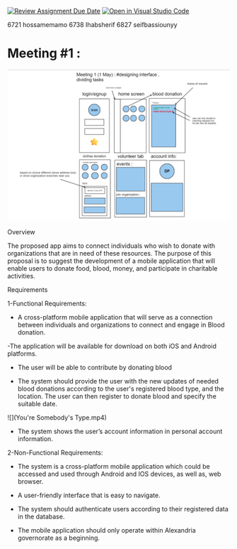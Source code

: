 [![Review Assignment Due Date](https://classroom.github.com/assets/deadline-readme-button-24ddc0f5d75046c5622901739e7c5dd533143b0c8e959d652212380cedb1ea36.svg)](https://classroom.github.com/a/_53rbxR4)
[![Open in Visual Studio Code](https://classroom.github.com/assets/open-in-vscode-718a45dd9cf7e7f842a935f5ebbe5719a5e09af4491e668f4dbf3b35d5cca122.svg)](https://classroom.github.com/online_ide?assignment_repo_id=11011471&assignment_repo_type=AssignmentRepo)

6721 hossamemamo
6738 Ihabsherif
6827 seifbassiounyy


# Meeting #1 : 
![](Meetings/1may.png)

Overview

The proposed app aims to connect individuals who wish to donate with organizations that are in need of these resources. The purpose of this proposal is to suggest the development of a mobile application that will enable users to donate food, blood, money, and participate in charitable activities. 

Requirements

1-Functional Requirements:

- A cross-platform mobile application that will serve as a connection between individuals and organizations to connect and engage in Blood donation. 

-The application will be available for download on both iOS and Android platforms.

- The user will be able to contribute by donating blood

- The system should provide the user with the new updates of needed blood donations according to the user's registered blood type, and the location. The user can then register to donate blood and specify the suitable date.

![](You're Somebody's Type.mp4)

- The system shows the user’s account information in personal account information.

2-Non-Functional Requirements:

- The system is a cross-platform mobile application which could be accessed and used through Android and IOS devices, as well as, web browser.

- A user-friendly interface that is easy to navigate.

- The system should authenticate users according to their registered data in the database.
- The mobile application should only operate within Alexandria governorate as a beginning.
